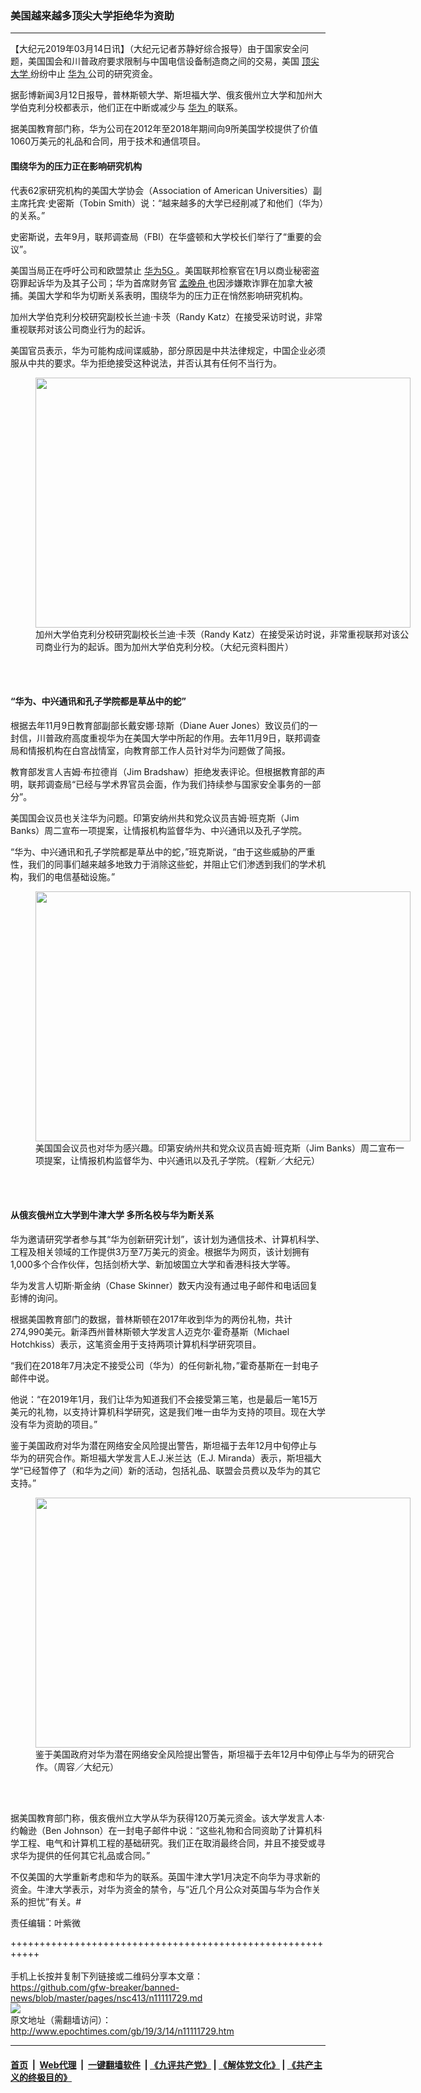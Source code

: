 ### 美国越来越多顶尖大学拒绝华为资助
------------------------

<p>
 【大纪元2019年03月14日讯】（大纪元记者苏静好综合报导）由于国家安全问题，美国国会和川普政府要求限制与中国电信设备制造商之间的交易，美国
 <a href="http://www.epochtimes.com/gb/tag/%E9%A1%B6%E5%B0%96%E5%A4%A7%E5%AD%A6.html">
  顶尖大学
 </a>
 纷纷中止
 <a href="http://www.epochtimes.com/gb/tag/%E5%8D%8E%E4%B8%BA.html">
  华为
 </a>
 公司的研究资金。
</p>
<p>
 据彭博新闻3月12日报导，普林斯顿大学、斯坦福大学、俄亥俄州立大学和加州大学伯克利分校都表示，他们正在中断或减少与
 <a href="http://www.epochtimes.com/gb/tag/%E5%8D%8E%E4%B8%BA.html">
  华为
 </a>
 的联系。
</p>
<p>
 据美国教育部门称，华为公司在2012年至2018年期间向9所美国学校提供了价值1060万美元的礼品和合同，用于技术和通信项目。
</p>
<h4>
 围绕华为的压力正在影响研究机构
</h4>
<p>
 代表62家研究机构的美国大学协会（Association of American Universities）副主席托宾‧史密斯（Tobin Smith）说：“越来越多的大学已经削减了和他们（华为）的关系。”
</p>
<p>
 史密斯说，去年9月，联邦调查局（FBI）在华盛顿和大学校长们举行了“重要的会议”。
</p>
<p>
 美国当局正在呼吁公司和欧盟禁止
 <a href="http://www.epochtimes.com/gb/tag/%E5%8D%8E%E4%B8%BA5g.html">
  华为5G
 </a>
 。美国联邦检察官在1月以商业秘密盗窃罪起诉华为及其子公司；华为首席财务官
 <a href="http://www.epochtimes.com/gb/tag/%E5%AD%9F%E6%99%9A%E8%88%9F.html">
  孟晚舟
 </a>
 也因涉嫌欺诈罪在加拿大被捕。美国大学和华为切断关系表明，围绕华为的压力正在悄然影响研究机构。
</p>
<p>
 加州大学伯克利分校研究副校长兰迪‧卡茨（Randy Katz）在接受采访时说，非常重视联邦对该公司商业行为的起诉。
</p>
<p>
 美国官员表示，华为可能构成间谍威胁，部分原因是中共法律规定，中国企业必须服从中共的要求。华为拒绝接受这种说法，并否认其有任何不当行为。
</p>
<figure class="wp-caption aligncenter" id="attachment_8791024" style="width: 600px">
 <a href="http://i.epochtimes.com/assets/uploads/2017/02/141121143842976-600x400.jpg">
  <img alt="" class="size-large wp-image-8791024" height="400" src="http://i.epochtimes.com/assets/uploads/2017/02/141121143842976-600x400-600x400.jpg" width="600"/>
 </a>
 <br/><figcaption class="wp-caption-text">
  加州大学伯克利分校研究副校长兰迪‧卡茨（Randy Katz）在接受采访时说，非常重视联邦对该公司商业行为的起诉。图为加州大学伯克利分校。（大纪元资料图片）
 </figcaption><br/>
</figure><br/>
<h4>
 “华为、中兴通讯和孔子学院都是草丛中的蛇”
</h4>
<p>
 根据去年11月9日教育部副部长戴安娜‧琼斯（Diane Auer Jones）致议员们的一封信，川普政府高度重视华为在美国大学中所起的作用。去年11月9日，联邦调查局和情报机构在白宫战情室，向教育部工作人员针对华为问题做了简报。
</p>
<p>
 教育部发言人吉姆‧布拉德肖（Jim Bradshaw）拒绝发表评论。但根据教育部的声明，联邦调查局“已经与学术界官员会面，作为我们持续参与国家安全事务的一部分”。
</p>
<p>
 美国国会议员也关注华为问题。印第安纳州共和党众议员吉姆‧班克斯（Jim Banks）周二宣布一项提案，让情报机构监督华为、中兴通讯以及孔子学院。
</p>
<p>
 “华为、中兴通讯和孔子学院都是草丛中的蛇，”班克斯说，“由于这些威胁的严重性，我们的同事们越来越多地致力于消除这些蛇，并阻止它们渗透到我们的学术机构，我们的电信基础设施。”
</p>
<figure class="wp-caption aligncenter" id="attachment_10955779" style="width: 600px">
 <a href="http://i.epochtimes.com/assets/uploads/2019/01/1805250307142378.jpg">
  <img alt="" class="size-large wp-image-10955779" height="400" src="http://i.epochtimes.com/assets/uploads/2019/01/1805250307142378-600x400.jpg" width="600"/>
 </a>
 <br/><figcaption class="wp-caption-text">
  美国国会议员也对华为感兴趣。印第安纳州共和党众议员吉姆‧班克斯（Jim Banks）周二宣布一项提案，让情报机构监督华为、中兴通讯以及孔子学院。（程新／大纪元）
 </figcaption><br/>
</figure><br/>
<h4>
 从俄亥俄州立大学到牛津大学 多所名校与华为断关系
</h4>
<p>
 华为邀请研究学者参与其“华为创新研究计划”，该计划为通信技术、计算机科学、工程及相关领域的工作提供3万至7万美元的资金。根据华为网页，该计划拥有1,000多个合作伙伴，包括剑桥大学、新加坡国立大学和香港科技大学等。
</p>
<p>
 华为发言人切斯‧斯金纳（Chase Skinner）数天内没有通过电子邮件和电话回复彭博的询问。
</p>
<p>
 根据美国教育部门的数据，普林斯顿在2017年收到华为的两份礼物，共计274,990美元。新泽西州普林斯顿大学发言人迈克尔‧霍奇基斯（Michael Hotchkiss）表示，这笔资金用于支持两项计算机科学研究项目。
</p>
<p>
 “我们在2018年7月决定不接受公司（华为）的任何新礼物，”霍奇基斯在一封电子邮件中说。
</p>
<p>
 他说：“在2019年1月，我们让华为知道我们不会接受第三笔，也是最后一笔15万美元的礼物，以支持计算机科学研究，这是我们唯一由华为支持的项目。现在大学没有华为资助的项目。”
</p>
<p>
 鉴于美国政府对华为潜在网络安全风险提出警告，斯坦福于去年12月中旬停止与华为的研究合作。斯坦福大学发言人E.J.米兰达（E.J. Miranda）表示，斯坦福大学“已经暂停了（和华为之间）新的活动，包括礼品、联盟会员费以及华为的其它支持。”
</p>
<figure class="wp-caption aligncenter" id="attachment_8074481" style="width: 600px">
 <a href="http://i.epochtimes.com/assets/uploads/2016/07/1607061619371749.jpg">
  <img alt="" class="size-large wp-image-8074481" height="400" src="http://i.epochtimes.com/assets/uploads/2016/07/1607061619371749-600x400.jpg" width="600"/>
 </a>
 <br/><figcaption class="wp-caption-text">
  鉴于美国政府对华为潜在网络安全风险提出警告，斯坦福于去年12月中旬停止与华为的研究合作。（周容／大纪元）
 </figcaption><br/>
</figure><br/>
<p>
 据美国教育部门称，俄亥俄州立大学从华为获得120万美元资金。该大学发言人本‧约翰逊（Ben Johnson）在一封电子邮件中说：“这些礼物和合同资助了计算机科学工程、电气和计算机工程的基础研究。我们正在取消最终合同，并且不接受或寻求华为提供的任何其它礼品或合同。”
</p>
<p>
 不仅美国的大学重新考虑和华为的联系。英国牛津大学1月决定不向华为寻求新的资金。牛津大学表示，对华为资金的禁令，与“近几个月公众对英国与华为合作关系的担忧”有关。#
</p>
<p>
 责任编辑：叶紫微
</p>

+++++++++++++++++++++++++++++++++++++++++++++++++++++++++++<br/><br/>
手机上长按并复制下列链接或二维码分享本文章：<br/>
https://github.com/gfw-breaker/banned-news/blob/master/pages/nsc413/n11111729.md <br/>
<a href='https://github.com/gfw-breaker/banned-news/blob/master/pages/nsc413/n11111729.md'><img src='https://github.com/gfw-breaker/banned-news/blob/master/pages/nsc413/n11111729.md.png'/></a> <br/>
原文地址（需翻墙访问）：http://www.epochtimes.com/gb/19/3/14/n11111729.htm


------------------------
#### [首页](https://github.com/gfw-breaker/banned-news/blob/master/README.md) &nbsp;|&nbsp; [Web代理](https://github.com/labour-camp/helloworld) &nbsp;|&nbsp; [一键翻墙软件](https://github.com/gfw-breaker/nogfw/blob/master/README.md) &nbsp;| [《九评共产党》](https://github.com/gfw-breaker/9ping.md/blob/master/README.md#九评之一评共产党是什么) | [《解体党文化》](https://github.com/gfw-breaker/jtdwh.md/blob/master/README.md) | [《共产主义的终极目的》](https://github.com/gfw-breaker/gczydzjmd.md/blob/master/README.md)

